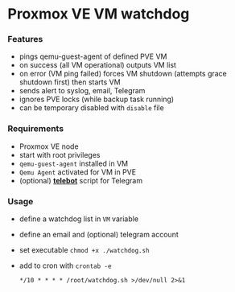 # Proxmox VE VM watchdog

### Features

* pings qemu-guest-agent of defined PVE VM
* on success (all VM operational) outputs VM list
* on error (VM ping failed) forces VM shutdown (attempts grace shutdown first) then starts VM
* sends alert to syslog, email, Telegram
* ignores PVE locks (while backup task running)
* can be temporary disabled with `disable` file

### Requirements

* Proxmox VE node
* start with root privileges
* `qemu-guest-agent` installed in VM
* `Qemu Agent` activated for VM in PVE
* (optional) [**telebot**](https://github.com/dmitriypavlov/telebot) script for Telegram

### Usage

* define a watchdog list in `VM` variable
* define an email and (optional) telegram account
* set executable `chmod +x ./watchdog.sh`
* add to cron with `crontab -e`

	`*/10 * * * * /root/watchdog.sh >/dev/null 2>&1`
